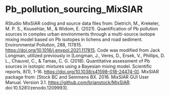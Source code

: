 # Pb_pollution_sourcing_MixSIAR
RStudio MixSIAR coding and source data files from: Dietrich, M., Krekeler, M. P. S., Kousehlar, M., & Widom, E. (2021). Quantification of Pb pollution sources in complex urban environments through a multi-source isotope mixing model based on Pb isotopes in lichens and road sediment. Environmental Pollution, 288, 117815. https://doi.org/10.1016/j.envpol.2021.117815. Code was modified from Jack Longman, utilized previously in [Longman, J., Veres, D., Ersek, V., Phillips, D. L., Chauvel, C., & Tamas, C. G. (2018). Quantitative assessment of Pb sources in isotopic mixtures using a Bayesian mixing model. Scientific reports, 8(1), 1-16. https://doi.org/10.1038/s41598-018-24474-0]. MixSIAR package from: [Stock BC and Semmens BX. 2016. MixSIAR GUI User Manual. Version 3.1. https://github.com/brianstock/MixSIAR. doi:10.5281/zenodo.1209993].
